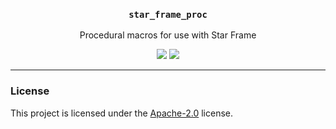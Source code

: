 <h3 align="center">
  <code>star_frame_proc</code>
</h3>
<p align="center">
 Procedural macros for use with Star Frame
</p>
<p align="center">
  <a href="https://crates.io/crates/star_frame_proc"><img src="https://img.shields.io/crates/v/star_frame_proc?logo=rust" /></a>
  <a href="https://docs.rs/star_frame_proc"><img src="https://img.shields.io/docsrs/star_frame_proc?logo=docsdotrs" /></a>
</p>

---

### License

This project is licensed under the [Apache-2.0](LICENSE) license.
